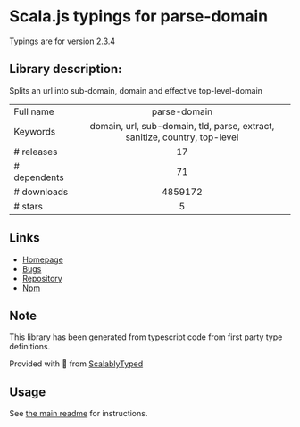 
# Scala.js typings for parse-domain

Typings are for version 2.3.4

## Library description:
Splits an url into sub-domain, domain and effective top-level-domain

|                    |                 |
| ------------------ | :-------------: |
| Full name          | parse-domain |
| Keywords           | domain, url, sub-domain, tld, parse, extract, sanitize, country, top-level |
| # releases         | 17 |
| # dependents       | 71 |
| # downloads        | 4859172 |
| # stars            | 5 |

## Links
- [Homepage](https://github.com/peerigon/parse-domain#readme)
- [Bugs](https://github.com/peerigon/parse-domain/issues)
- [Repository](https://github.com/peerigon/parse-domain)
- [Npm](https://www.npmjs.com/package/parse-domain)
    


## Note
This library has been generated from typescript code from first party type definitions.

Provided with :purple_heart: from [ScalablyTyped](https://github.com/oyvindberg/ScalablyTyped)

## Usage
See [the main readme](../../readme.md) for instructions.


